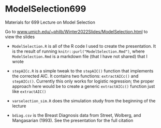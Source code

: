 # ModelSelection699
Materials for 699 Lecture on Model Selection

Go to www.umich.edu/~philb/Winter2022Slides/ModelSelection.html to view the slides

- `ModelSelection.R` is all of the R code I used to create the presentation. 
It is the result of running `knitr::purl("ModelSelection.Rmd")`, where 
`ModelSelection.Rmd` is a markdown file (that I have not shared) that I wrote

- `stepAICc.R` is a simple tweak to the `stepAIC()` function that implements
the corrected AIC. It contains two functions: `extractAICc()` and `stepAICc()`. 
Currently this only works for logistic regression; the proper approach here would
be to create a generic `extractAICc()` function just like `extractAIC()`

- `varselection_sim.R` does the simulation study from the beginning of the lecture

- `bdiag.csv` is the Breast Diagnosis data from Street, Wolberg, and Mangasarian (1993). 
See the presentation for the full citation

